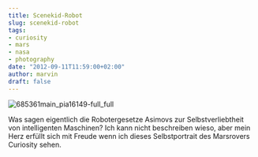 ```yaml
---
title: Scenekid-Robot
slug: scenekid-robot
tags:
- curiosity
- mars
- nasa
- photography
date: "2012-09-11T11:59:00+02:00"
author: marvin
draft: false
---
```

![685361main_pia16149-full_full](/images/685361main_pia16149-full_full.jpg)

Was sagen eigentlich die Robotergesetze Asimovs zur Selbstverliebtheit
von intelligenten Maschinen? Ich kann nicht beschreiben wieso, aber mein
Herz erfüllt sich mit Freude wenn ich dieses Selbstportrait des
Marsrovers Curiosity sehen.